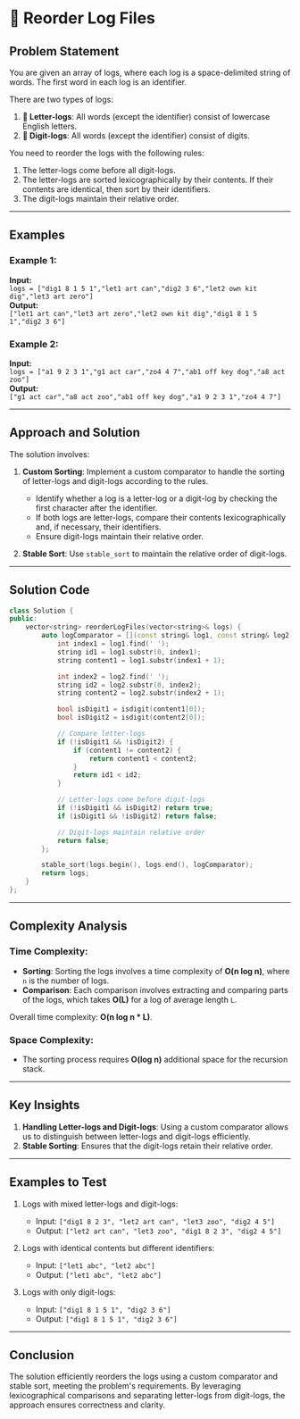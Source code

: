 # 📜 Reorder Log Files

## Problem Statement

You are given an array of logs, where each log is a space-delimited string of words. The first word in each log is an identifier.

There are two types of logs:
1. **📄 Letter-logs**: All words (except the identifier) consist of lowercase English letters.
2. **🔢 Digit-logs**: All words (except the identifier) consist of digits.

You need to reorder the logs with the following rules:
1. The letter-logs come before all digit-logs.
2. The letter-logs are sorted lexicographically by their contents. If their contents are identical, then sort by their identifiers.
3. The digit-logs maintain their relative order.

---

## Examples

### Example 1:
**Input:**  
`logs = ["dig1 8 1 5 1","let1 art can","dig2 3 6","let2 own kit dig","let3 art zero"]`  
**Output:**  
`["let1 art can","let3 art zero","let2 own kit dig","dig1 8 1 5 1","dig2 3 6"]`

### Example 2:
**Input:**  
`logs = ["a1 9 2 3 1","g1 act car","zo4 4 7","ab1 off key dog","a8 act zoo"]`  
**Output:**  
`["g1 act car","a8 act zoo","ab1 off key dog","a1 9 2 3 1","zo4 4 7"]`

---

## Approach and Solution

The solution involves:
1. **Custom Sorting**: Implement a custom comparator to handle the sorting of letter-logs and digit-logs according to the rules.
   - Identify whether a log is a letter-log or a digit-log by checking the first character after the identifier.
   - If both logs are letter-logs, compare their contents lexicographically and, if necessary, their identifiers.
   - Ensure digit-logs maintain their relative order.

2. **Stable Sort**: Use `stable_sort` to maintain the relative order of digit-logs.

---

## Solution Code

```cpp
class Solution {
public:
    vector<string> reorderLogFiles(vector<string>& logs) {
        auto logComparator = [](const string& log1, const string& log2) {
            int index1 = log1.find(' ');
            string id1 = log1.substr(0, index1);
            string content1 = log1.substr(index1 + 1);

            int index2 = log2.find(' ');
            string id2 = log2.substr(0, index2);
            string content2 = log2.substr(index2 + 1);

            bool isDigit1 = isdigit(content1[0]);
            bool isDigit2 = isdigit(content2[0]);

            // Compare letter-logs
            if (!isDigit1 && !isDigit2) {
                if (content1 != content2) {
                    return content1 < content2;
                }
                return id1 < id2;
            }

            // Letter-logs come before digit-logs
            if (!isDigit1 && isDigit2) return true;
            if (isDigit1 && !isDigit2) return false;

            // Digit-logs maintain relative order
            return false;
        };

        stable_sort(logs.begin(), logs.end(), logComparator);
        return logs;
    }
};
```

---

## Complexity Analysis

### Time Complexity:
- **Sorting**: Sorting the logs involves a time complexity of **O(n log n)**, where `n` is the number of logs.
- **Comparison**: Each comparison involves extracting and comparing parts of the logs, which takes **O(L)** for a log of average length `L`.

Overall time complexity: **O(n log n * L)**.

### Space Complexity:
- The sorting process requires **O(log n)** additional space for the recursion stack.

---

## Key Insights

1. **Handling Letter-logs and Digit-logs**: Using a custom comparator allows us to distinguish between letter-logs and digit-logs efficiently.
2. **Stable Sorting**: Ensures that the digit-logs retain their relative order.

---

## Examples to Test

1. Logs with mixed letter-logs and digit-logs:
   - Input: `["dig1 8 2 3", "let2 art can", "let3 zoo", "dig2 4 5"]`
   - Output: `["let2 art can", "let3 zoo", "dig1 8 2 3", "dig2 4 5"]`

2. Logs with identical contents but different identifiers:
   - Input: `["let1 abc", "let2 abc"]`
   - Output: `["let1 abc", "let2 abc"]`

3. Logs with only digit-logs:
   - Input: `["dig1 8 1 5 1", "dig2 3 6"]`
   - Output: `["dig1 8 1 5 1", "dig2 3 6"]`

---

## Conclusion

The solution efficiently reorders the logs using a custom comparator and stable sort, meeting the problem's requirements. By leveraging lexicographical comparisons and separating letter-logs from digit-logs, the approach ensures correctness and clarity.
